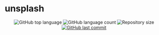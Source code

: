 # unsplash
<p align="center">
  <img alt="GitHub top language" src="https://img.shields.io/github/languages/top/pablowinck/unsplash.svg">
  
  <img alt="GitHub language count" src="https://img.shields.io/github/languages/count/pablowinck/unsplash.svg">
  
  <img alt="Repository size" src="https://img.shields.io/github/repo-size/pablowinck/unsplash.svg">

  <a href="https://github.com/pablowinck/gobarber/commits/master">
    <img alt="GitHub last commit" src="https://img.shields.io/github/last-commit/pablowinck/unsplash.svg">
  </a>
</p>
